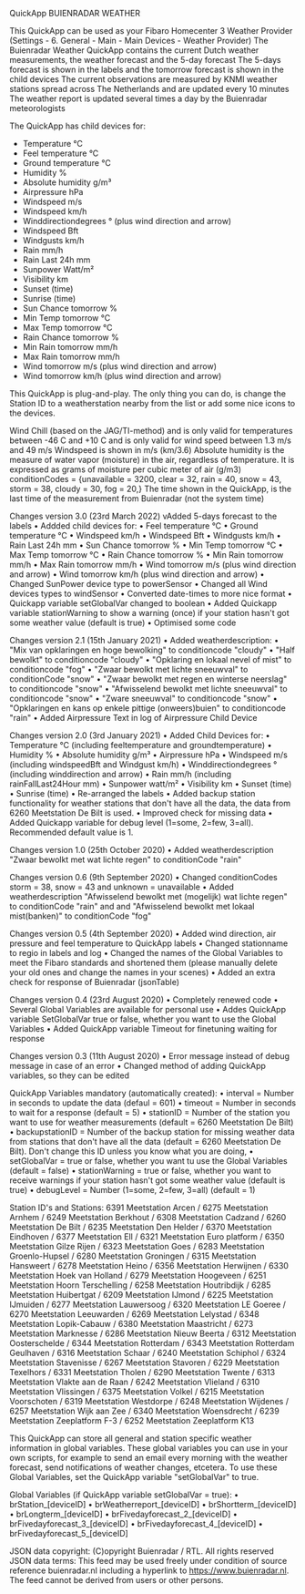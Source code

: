 QuickApp BUIENRADAR WEATHER 

This QuickApp can be used as your Fibaro Homecenter 3 Weather Provider (Settings - 6. General - Main - Main Devices - Weather Provider)
The Buienradar Weather QuickApp contains the current Dutch weather measurements, the weather forecast and the 5-day forecast 
The 5-days forecast is shown in the labels and the tomorrow forecast is shown in the child devices 
The current observations are measured by KNMI weather stations spread across The Netherlands and are updated every 10 minutes 
The weather report is updated several times a day by the Buienradar meteorologists 

The QuickApp has child devices for:
- Temperature °C 
- Feel temperature °C 
- Ground temperature °C 
- Humidity % 
- Absolute humidity g/m³
- Airpressure hPa
- Windspeed m/s 
- Windspeed km/h
- Winddirectiondegrees ° (plus wind direction and arrow)
- Windspeed Bft
- Windgusts km/h
- Rain mm/h 
- Rain Last 24h mm
- Sunpower Watt/m²
- Visibility km
- Sunset (time)
- Sunrise (time)
- Sun Chance tomorrow % 
- Min Temp tomorrow °C
- Max Temp tomorrow °C
- Rain Chance tomorrow % 
- Min Rain tomorrow mm/h
- Max Rain tomorrow mm/h
- Wind tomorrow m/s (plus wind direction and arrow)
- Wind tomorrow km/h (plus wind direction and arrow)
  
This QuickApp is plug-and-play. The only thing you can do, is change the Station ID to a weatherstation nearby from the list or add some nice icons to the devices. 

Wind Chill (based on the JAG/TI-method) and is only valid for temperatures between -46 C and +10 C and is only valid for wind speed between 1.3 m/s and 49 m/s
Windspeed is shown in m/s (km/3.6)
Absolute humidity is the measure of water vapor (moisture) in the air, regardless of temperature. It is expressed as grams of moisture per cubic meter of air (g/m3) 
conditionCodes = {unavailable = 3200, clear = 32, rain = 40, snow = 43, storm = 38, cloudy = 30, fog = 20,}
The time shown in the QuickApp, is the last time of the measurement from Buienradar (not the system time)

Changes version 3.0 (23rd March 2022)
 vAdded 5-days forecast to the labels
•	Addded child devices for:
  •	Feel temperature °C 
  •	Ground temperature °C 
  •	Windspeed km/h
  •	Windspeed Bft
  •	Windgusts km/h
  •	Rain Last 24h mm
  •	Sun Chance tomorrow % 
  •	Min Temp tomorrow °C
  •	Max Temp tomorrow °C
  •	Rain Chance tomorrow % 
  •	Min Rain tomorrow mm/h
  •	Max Rain tomorrow mm/h
  •	Wind tomorrow m/s (plus wind direction and arrow)
  •	Wind tomorrow km/h (plus wind direction and arrow)
•	Changed SunPower device type to powerSensor
•	Changed all Wind devices types to windSensor
•	Converted date-times to more nice format
•	Quickapp variable setGlobalVar changed to boolean
•	Added Quickapp variable stationWarning to show a warning (once) if your station hasn't got some weather value (default is true)
•	Optimised some code

Changes version 2.1 (15th January 2021)
•	Added weatherdescription: 
  •	"Mix van opklaringen en hoge bewolking" to conditioncode "cloudy"
  •	"Half bewolkt" to conditioncode "cloudy"
  •	"Opklaring en lokaal nevel of mist" to conditioncode "fog"
  •	"Zwaar bewolkt met lichte sneeuwval" to conditionCode "snow"
  •	"Zwaar bewolkt met regen en winterse neerslag" to conditioncode "snow"
  •	"Afwisselend bewolkt met lichte sneeuwval" to conditioncode "snow"
  •	"Zware sneeuwval" to conditioncode "snow"
  •	"Opklaringen en kans op enkele pittige (onweers)buien" to conditioncode "rain"
•	Added Airpressure Text in log of Airpressure Child Device

Changes version 2.0 (3rd January 2021)
•	Added Child Devices for: 
  •	Temperature °C (including feeltemperature and groundtemperature) 
  •	Humidity % 
  •	Absolute humidity g/m³
  •	Airpressure hPa
  •	Windspeed m/s (including windspeedBft and Windgust km/h)
  •	Winddirectiondegrees ° (including winddirection and arrow)
  •	Rain mm/h (including rainFallLast24Hour mm)
  •	Sunpower watt/m²
  •	Visibility km
  •	Sunset (time)
  •	Sunrise (time)
•	Re-arranged the labels
•	Added backup station functionality for weather stations that don't have all the data, the data from 6260 Meetstation De Bilt is used. 
•	Improved check for missing data
•	Added Quickapp variable for debug level (1=some, 2=few, 3=all). Recommended default value is 1.

Changes version 1.0 (25th October 2020)
•	Added weatherdescription "Zwaar bewolkt met wat lichte regen" to conditionCode "rain"

Changes version 0.6 (9th September 2020)
•	Changed conditionCodes storm = 38, snow = 43 and unknown = unavailable
•	Added weatherdescription "Afwisselend bewolkt met (mogelijk) wat lichte regen" to conditionCode "rain" and and "Afwisselend bewolkt met lokaal mist(banken)" to conditionCode "fog"

Changes version 0.5 (4th September 2020)
•	Added wind direction, air pressure and feel temperature to QuickApp labels
•	Changed stationname to regio in labels and log
•	Changed the names of the Global Variables to meet the Fibaro standards and shortened them (please manually delete your old ones and change the names in your scenes)
•	Added an extra check for response of Buienradar (jsonTable)

Changes version 0.4 (23rd August 2020) 
•	Completely renewed code
•	Several Global Variables are available for personal use
•	Addes QuickApp variable SetGlobalVar true or false, whether you want to use the Global Variables
•	Added QuickApp variable Timeout for finetuning waiting for response

Changes version 0.3 (11th August 2020)
•	Error message instead of debug message in case of an error
•	Changed method of adding QuickApp variables, so they can be edited

QuickApp Variables mandatory (automatically created):
•	interval = Number in seconds to update the data (defaul = 601)
•	timeout = Number in seconds to wait for a response (default = 5)
•	stationID = Number of the station you want to use for weather measurements (default = 6260 Meetstation De Bilt)
•	backupstationID = Number of the backup station for missing weather data from stations that don't have all the data (default = 6260 Meetstation De Bilt). Don't change this ID unless you know what you are doing, 
•	setGlobalVar = true or false, whether you want tu use the Global Variables (default = false)
•	stationWarning = true or false, whether you want to receive warnings if your station hasn't got some weather value (default is true)
•	debugLevel = Number (1=some, 2=few, 3=all) (default = 1)

Station ID's and Stations: 
6391 Meetstation Arcen / 6275 Meetstation Arnhem / 6249 Meetstation Berkhout / 6308 Meetstation Cadzand / 6260 Meetstation De Bilt / 6235 Meetstation Den Helder / 6370 Meetstation Eindhoven / 6377 Meetstation Ell / 6321 Meetstation Euro platform / 6350 Meetstation Gilze Rijen / 6323 Meetstation Goes / 6283 Meetstation Groenlo-Hupsel / 6280 Meetstation Groningen / 6315 Meetstation Hansweert /  6278 Meetstation Heino /  6356 Meetstation Herwijnen /  6330 Meetstation Hoek van Holland /  6279 Meetstation Hoogeveen / 6251 Meetstation Hoorn Terschelling /  6258 Meetstation Houtribdijk / 6285 Meetstation Huibertgat / 6209 Meetstation IJmond /  6225 Meetstation IJmuiden /  6277 Meetstation Lauwersoog / 6320 Meetstation LE Goeree / 6270 Meetstation Leeuwarden / 6269 Meetstation Lelystad / 6348 Meetstation Lopik-Cabauw / 6380 Meetstation Maastricht / 6273 Meetstation Marknesse / 6286 Meetstation Nieuw Beerta / 6312 Meetstation Oosterschelde / 6344 Meetstation Rotterdam / 6343 Meetstation Rotterdam Geulhaven / 6316 Meetstation Schaar / 6240 Meetstation Schiphol / 6324 Meetstation Stavenisse / 6267 Meetstation Stavoren / 6229 Meetstation Texelhors / 6331 Meetstation Tholen / 6290 Meetstation Twente / 6313 Meetstation Vlakte aan de Raan / 6242 Meetstation Vlieland / 6310 Meetstation Vlissingen / 6375 Meetstation Volkel / 6215 Meetstation Voorschoten / 6319 Meetstation Westdorpe / 6248 Meetstation Wijdenes / 6257 Meetstation Wijk aan Zee / 6340 Meetstation Woensdrecht / 6239 Meetstation Zeeplatform F-3 / 6252 Meetstation Zeeplatform K13

This QuickApp can store all general and station specific weather information in global variables. These global variables you can use in your own scripts, for example to send an email every morning with the weather forecast, send notifications of weather changes, etcetera. To use these Global Variables, set the QuickApp variable "setGlobalVar" to true.

Global Variables (if QuickApp variable setGlobalVar = true):
•	brStation_[deviceID]
•	brWeatherreport_[deviceID]
•	brShortterm_[deviceID]
•	brLongterm_[deviceID]
•	brFivedayforecast_2_[deviceID]
•	brFivedayforecast_3_[deviceID]
•	brFivedayforecast_4_[deviceID]
•	brFivedayforecast_5_[deviceID]

JSON data copyright: (C)opyright Buienradar / RTL. All rights reserved
JSON data terms: This feed may be used freely under condition of source reference buienradar.nl including a hyperlink to https://www.buienradar.nl. The feed cannot be derived from users or other persons.
